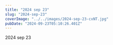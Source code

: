 ```yaml
---
title: "2024 sep 23"
slug: "2024-sep-23"
coverImage: "../../images/2024-sep-23-cxNT.jpg"
pubDate: "2024-09-23T05:10:26.401Z"
---
```


2024 sep 23
